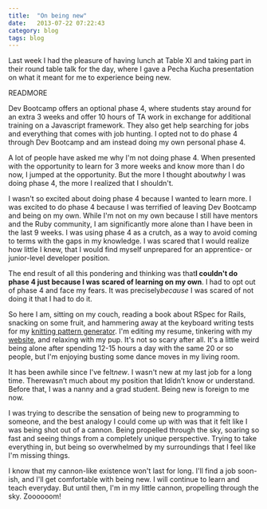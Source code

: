```yaml
---
title:  "On being new"
date:   2013-07-22 07:22:43
category: blog
tags: blog
---
```


Last week I had the pleasure of having lunch at Table XI and taking part in their round table talk for the day, where I gave a Pecha Kucha presentation on what it meant for me to experience being new.

READMORE

Dev Bootcamp offers an optional phase 4, where students stay around for an extra 3 weeks and offer 10 hours of TA work in exchange for additional training on a Javascript framework. They also get help searching for jobs and everything that comes with job hunting. I opted not to do phase 4 through Dev Bootcamp and am instead doing my own personal phase 4.

A lot of people have asked me why I'm not doing phase 4. When presented with the opportunity to learn for 3 more weeks and know more than I do now, I jumped at the opportunity. But the more I thought about<em>why</em> I was doing phase 4, the more I realized that I shouldn't.

I wasn't so excited about doing phase 4 because I wanted to learn more. I was excited to do phase 4 because I was terrified of leaving Dev Bootcamp and being on my own. While I'm not on my own because I still have mentors and the Ruby community, I am significantly more alone than I have been in the last 9 weeks. I was using phase 4 as a crutch, as a way to avoid coming to terms with the gaps in my knowledge. I was scared that I would realize how little I knew, that I would find myself unprepared for an apprentice- or junior-level developer position.

The end result of all this pondering and thinking was that<strong>I couldn't do phase 4 just because I was scared of learning on my own</strong>. I had to opt out of phase 4 and face my fears. It was precisely<em>because</em> I was scared of not doing it that I had to do it.

So here I am, sitting on my couch, reading a book about RSpec for Rails, snacking on some fruit, and hammering away at the keyboard writing tests for my <a href="http://loveknit.herokuapp.com/" target="_blank">knitting pattern generator</a>. I'm editing my resume, tinkering with my <a href="http://www.lizabinante.com/" target="_blank">website</a>, and relaxing with my pup. It's not so scary after all. It's a little weird being alone after spending 12-15 hours a day with the same 20 or so people, but I'm enjoying busting some dance moves in my living room.

It has been awhile since I've felt<em>new</em>. I wasn't new at my last job for a long time. Therewasn&rsquo;t much about my position that Ididn&rsquo;t know or understand. Before that, I was a nanny and a grad student. Being new is foreign to me now.

I was trying to describe the sensation of being new to programming to someone, and the best analogy I could come up with was that it felt like I was being shot out of a cannon. Being propelled through the sky, soaring so fast and seeing things from a completely unique perspective. Trying to take everything in, but being so overwhelmed by my surroundings that I feel like I'm missing things.

I know that my cannon-like existence won't last for long. I'll find a job soon-ish, and I'll get comfortable with being new. I will continue to learn and teach everyday. But until then, I'm in my little cannon, propelling through the sky. Zoooooom!